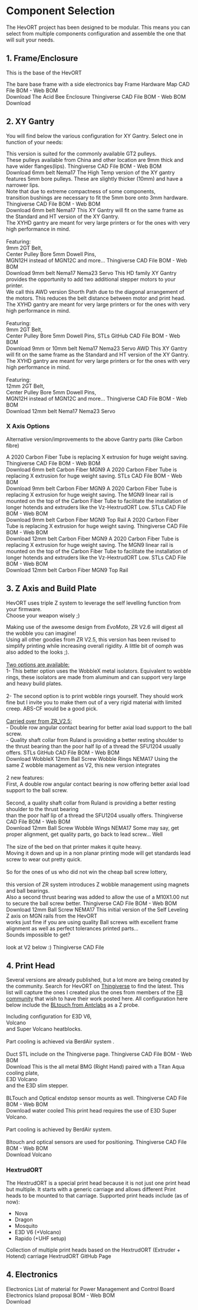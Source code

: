 # Component Selection

The HevORT project has been designed to be modular. This means you can select from multiple components configuration and assemble the one that will suit your needs.

## 1. Frame/Enclosure
This is the base of the HevORT

<grid columns="1fr 1fr">
<item title="Frame" image="docs/assets/images/components/FrameThumb.png">
  <description slot="description">
    The bare base frame with a side electronics bay
  </description>
  <buttons slot="buttons">
    <item-button url="https://a360.co/3dCjsfY">Frame Hardware Map</item-button>
    <item-button url="https://a360.co/3LKTHLL">CAD File</item-button>
    <item-button url="bom/BOM_Frame_ElecExt.htm">BOM - Web</item-button>
    <item-button icon="fa fa-download" url="bom/BOM_Frame_ElecExt.xlsx">BOM<br>Download</item-button>
  </buttons>
  <tags slot="tags">
  </tags>
</item>
<item title="Enclosure" image="docs/assets/images/components/AcidBeeThumb.png">
  <description slot="description">
    The Acid Bee Enclosure
  </description>
  <buttons slot="buttons">
    <item-button url="https://www.thingiverse.com/thing:5188673">Thingiverse</item-button>
    <item-button url="https://a360.co/3HOJCyF">CAD File</item-button>
    <item-button url="bom/BOM_Enclosure_AcidBee.htm">BOM - Web</item-button>
    <item-button icon="fa fa-download" url="bom/BOM_Enclosure_AcidBee.xlsx">BOM<br>Download</item-button>
  </buttons>
  <tags slot="tags">
  </tags>
</item>
</grid>

## 2. XY Gantry
You will find below the various configuration for XY Gantry.  Select one in function of your needs:

<grid>
<item title="Standard XY" image="docs/assets/images/components/XYThumb.png">
  <description slot="description">
    This version is suited for the commonly available GT2 pulleys.
    <br>These pulleys available from China and other location are 9mm thick and have wider flanges(lips).
  </description>
  <buttons slot="buttons">
    <item-button url="https://www.thingiverse.com/thing:4184477">Thingiverse</item-button>
    <item-button url="https://a360.co/2UEaOHa">CAD File</item-button>
    <item-button url="bom/BOM_XY_STD.htm">BOM - Web</item-button>
    <item-button icon="fa fa-download" url="bom/BOM_XY_STD.xlsx">BOM<br>Download</item-button>
  </buttons>
  <tags slot="tags">
    <item-tag>6mm belt</item-tag>
    <item-tag>Nema17</item-tag>
  </tags>
</item>
<item title="(HT) XY High Temp" image="docs/assets/images/components/XYHTThumb.png">
  <description slot="description">
    The High Temp version of the XY gantry features 5mm bore pulleys. These are slightly thicker (10mm) and have a
    narrower lips.
    <br>Note that due to extreme compactness of some components,
    <br>transition bushings are necessary to fit the 5mm bore onto 3mm hardware.
  </description>
  <buttons slot="buttons">
    <item-button url="https://www.thingiverse.com/thing:4402495">Thingiverse</item-button>
    <item-button url="https://a360.co/3ABEubX">CAD File</item-button>
    <item-button url="bom/BOM_XYHT.htm">BOM - Web</item-button>
    <item-button icon="fa fa-download" url="bom/BOM_XYHT.xlsx">BOM<br>Download</item-button>
  </buttons>
  <tags slot="tags">
    <item-tag>6mm belt</item-tag>
    <item-tag>Nema17</item-tag>
  </tags>
</item>
<item title="(HD9) XY Heavy Duty 9mm" image="docs/assets/images/components/XYHD9Thumb.png">
  <description slot="description">
    This XY Gantry will fit on the same frame as the Standard and HT version of the XY Gantry.
    <br>The XYHD gantry are meant for very large printers or for the ones with very high performance in mind.
    <br><br>Featuring:
    <br>9mm 2GT Belt,
    <br>Center Pulley Bore 5mm Dowell Pins,
    <br>MGN12H instead of MGN12C and more...
  </description>
  <buttons slot="buttons">
    <item-button url="https://www.thingiverse.com/thing:4629715">Thingiverse</item-button>
    <item-button url="https://a360.co/35p2MH0">CAD File</item-button>
    <item-button url="bom/BOM_XYHD9.htm">BOM - Web</item-button>
    <item-button icon="fa fa-download" url="bom/BOM_XYHD9.xlsx">BOM<br>Download</item-button>
  </buttons>
  <tags slot="tags">
    <item-tag>9mm belt</item-tag>
    <item-tag>Nema17</item-tag>
    <item-tag>Nema23</item-tag>
    <item-tag>Servo</item-tag>
  </tags>
</item>
<item title="(SPAWD HD9/10) Short Path All Wheel Drive HD9/10" image="docs/assets/images/components/SPAWD9Thumb.png" status="** NEW **">
  <description slot="description">
    This HD family XY Gantry provides the opportunity to add two additional stepper motors to your printer.
    <br> We call this AWD version Shorth Path due to the diagonal arrangement of the motors.  This reduces the belt distance between motor and print head.
    <br>The XYHD gantry are meant for very large printers or for the ones with very high performance in mind.
    <br><br>Featuring:
    <br>9mm 2GT Belt,
    <br>Center Pulley Bore 5mm Dowell Pins,
    </description>
  <buttons slot="buttons">
    <item-button url="https://github.com/MirageC79/HevORT/tree/master/files/STL/HD9_10_SPAWD">STLs GitHub</item-button>
    <item-button url="https://a360.co/3PYzaaK">CAD File</item-button>
    <item-button url="bom/BOM_XY_HD9_10_SPAWD.htm">BOM - Web</item-button>
    <item-button icon="fa fa-download" url="bom/BOM_XY_HD9_10_SPAWD.xlsx">BOM<br>Download</item-button>
  </buttons>
  <tags slot="tags">
    <item-tag>9mm or 10mm belt</item-tag>
    <item-tag>Nema17</item-tag>
    <item-tag>Nema23</item-tag>
    <item-tag>Servo</item-tag>
    <item-tag>AWD</item-tag>
  </tags>
</item>
<item title="(HD12) XY Heavy Duty 12mm" image="docs/assets/images/components/XYHD12Thumb.png">
  <description slot="description">
    This XY Gantry will fit on the same frame as the Standard and HT version of the XY Gantry.
    <br>The XYHD gantry are meant for very large printers or for the ones with very high performance in mind.
    <br><br>Featuring:
    <br>12mm 2GT Belt,
    <br>Center Pulley Bore 5mm Dowell Pins,
    <br>MGN12H instead of MGN12C and more...
  </description>
  <buttons slot="buttons">
    <item-button url="https://www.thingiverse.com/thing:4625509">Thingiverse</item-button>
    <item-button url="https://a360.co/3dxzysP">CAD File</item-button>
    <item-button url="bom/BOM_XYHD12.htm">BOM - Web</item-button>
    <item-button icon="fa fa-download" url="bom/BOM_XYHD12.xlsx">BOM<br>Download</item-button>
  </buttons>
  <tags slot="tags">
    <item-tag>12mm belt</item-tag>
    <item-tag>Nema17</item-tag>
    <item-tag>Nema23</item-tag>
    <item-tag>Servo</item-tag>
  </tags>

</item>
</grid>

### X Axis Options
Alternative version/improvements to the above Gantry parts (like Carbon fibre)

<grid>
<item title="(XYHT) MGN9 Carbon Fiber X-Axis" image="docs/assets/images/components/OPTION_XYHT_CFX_MGN9_Thumb.jpg">
  <description slot="description">
    A 2020 Carbon Fiber Tube is replacing X extrusion for huge weight saving.
  </description>
  <buttons slot="buttons">
    <item-button url="https://www.thingiverse.com/thing:4880808">Thingiverse</item-button>
    <item-button url="https://a360.co/3z3ofD8">CAD File</item-button>
    <item-button url="bom/Option_XYHT_CFX_MGN9.htm">BOM - Web</item-button>
    <item-button icon="fa fa-download" url="bom/Option_XYHT_CFX_MGN9.xlsx">BOM<br>Download</item-button>
  </buttons>
  <tags slot="tags">
    <item-tag>6mm belt</item-tag>
	<item-tag>Carbon Fiber</item-tag>
	<item-tag>MGN9</item-tag>
  </tags>
</item>
<item title="(HD9) MGN9 Carbon Fiber X-Axis" image="docs/assets/images/components/OPTION_HD9_CFX_MGN9_Thumb.jpg">
  <description slot="description">
    A 2020 Carbon Fiber Tube is replacing X extrusion for huge weight saving.
  </description>
  <buttons slot="buttons">
    <item-button url="https://github.com/MirageC79/HevORT/tree/master/files/STL/HD9/Option_HD9_CFx">STLs</item-button>
    <item-button url="https://a360.co/3ttC8sp">CAD File</item-button>
    <item-button url="bom/Option_HD9_CFx_MGN9.htm">BOM - Web</item-button>
    <item-button icon="fa fa-download" url="bom/Option_HD9_CFx_MGN9.xlsx">BOM<br>Download</item-button>
  </buttons>
  <tags slot="tags">
    <item-tag>9mm belt</item-tag>
	<item-tag>Carbon Fiber</item-tag>
	<item-tag>MGN9</item-tag>
  </tags>
</item>
<item title="(HD9) MGN9 Top Rail Carbon Fiber X-Axis" image="docs/assets/images/components/XYHD9_CFx_MGN9_TopRail_Thumb.jpg" status="** NEW **">
  <description slot="description">
    A 2020 Carbon Fiber Tube is replacing X extrusion for huge weight saving.
	The MGN9 linear rail is mounted on the top of the Carbon Fiber Tube to facilitate the installation of longer hotends and extruders like the Vz-HextrudORT Low.
  </description>
  <buttons slot="buttons">
    <item-button url="https://github.com/MirageC79/HevORT/tree/master/files/STL/HD9/Option_HD9_CFx_TopRail">STLs</item-button>
    <item-button url="https://a360.co/3YuR1c5">CAD File</item-button>
    <item-button url="bom/Option_HD9_CFx_TopRail_MGN9.htm">BOM - Web</item-button>
    <item-button icon="fa fa-download" url="bom/Option_HD9_CFx_TopRail_MGN9.xlsx">BOM<br>Download</item-button>
  </buttons>
  <tags slot="tags">
    <item-tag>9mm belt</item-tag>
	<item-tag>Carbon Fiber</item-tag>
	<item-tag>MGN9</item-tag>
	<item-tag>Top Rail</item-tag>
  </tags>
</item>
<item title="(HD12) MGN9 Carbon Fiber X-Axis" image="docs/assets/images/components/OPTION_HD12_CFX_MGN9_Thumb.jpg">
  <description slot="description">
    A 2020 Carbon Fiber Tube is replacing X extrusion for huge weight saving.
  </description>
  <buttons slot="buttons">
    <item-button url="https://www.thingiverse.com/thing:4886459">Thingiverse</item-button>
    <item-button url="https://a360.co/3gqVqt4">CAD File</item-button>
    <item-button url="bom/Option_HD12_CFx_MGN9.htm">BOM - Web</item-button>
    <item-button icon="fa fa-download" url="bom/Option_HD12_CFx_MGN9.xlsx">BOM<br>Download</item-button>
  </buttons>
  <tags slot="tags">
    <item-tag>12mm belt</item-tag>
	<item-tag>Carbon Fiber</item-tag>
	<item-tag>MGN9</item-tag>
  </tags>
</item>
<item title="(HD12) MGN9 Top Rail Carbon Fiber X-Axis" image="docs/assets/images/components/XYHD12_CFx_MGN9_TopRail_Thumb.jpg" status="** NEW **">
  <description slot="description">
    A 2020 Carbon Fiber Tube is replacing X extrusion for huge weight saving.
	The MGN9 linear rail is mounted on the top of the Carbon Fiber Tube to facilitate the installation of longer hotends and extruders like the Vz-HextrudORT Low.
  </description>
  <buttons slot="buttons">
    <item-button url="https://github.com/MirageC79/HevORT/tree/master/files/STL/HD12/OPTION%20HD12CFx_TopRail">STLs</item-button>
    <item-button url="https://a360.co/3YTyTso">CAD File</item-button>
    <item-button url="bom/Option_HD12_CFx_TopRail_MGN9.htm">BOM - Web</item-button>
    <item-button icon="fa fa-download" url="bom/Option_HD12_CFx_TopRail_MGN9.xlsx">BOM<br>Download</item-button>
  </buttons>
  <tags slot="tags">
    <item-tag>12mm belt</item-tag>
	<item-tag>Carbon Fiber</item-tag>
	<item-tag>MGN9</item-tag>
	<item-tag>Top Rail</item-tag>
  </tags>
</item>
</grid>

## 3. Z Axis and Build Plate
HevORT uses triple Z system to leverage the self levelling function from your firmware.  <br>Choose your weapon wisely ;)

<grid>
<item title="ZR V2.6 (WobbleX)" image="docs/assets/images/components/ZR_V2.6_Thumb.jpg" status="** NEW **">
  <description slot="description">
    Making use of the awesome design from <i>EvoMoto</i>, ZR V2.6 will digest all the wobble you can imagine!
	<br>Using all other goodies from ZR V2.5, this version has been revised to simplify printing while increasing overall rigidity. A little bit of oomph was also added to the looks ;).
    <br><br><u>Two options are available:</u><br>1- This better option uses the WobbleX metal isolators.
	Equivalent to wobble rings, these isolators are made from aluminum and can support very large and heavy build plates.
    <br><br>2- The second option is to print wobble rings yourself. They should work fine but I invite you to make them out of a very rigid material 
	with limited creep. ABS-CF would be a good pick.
	<br><br><u>Carried over from ZR_V2.5:</u>
	<br>- Double row angular contact bearing for better axial load support to
    the ball screw.
    <br>- Quality shaft collar from Ruland is providing a better resting shoulder to the thrust bearing
	than the poor half lip of a thread the SFU1204 usually offers.
  </description>
  <buttons slot="buttons">
    <item-button url="https://github.com/MirageC79/HevORT/tree/master/files/STL/ZR_V2.6">STLs GitHub</item-button>
    <item-button url="https://a360.co/44C6QRo">CAD File</item-button>
    <item-button url="bom/BOM_ZR_V2.6.htm">BOM - Web</item-button>
    <item-button icon="fa fa-download" url="bom/BOM_ZR_V2.6.xlsx">BOM<br>Download</item-button>
  </buttons>
  <tags slot="tags">
  <item-tag>WobbleX</item-tag>
  <item-tag>12mm Ball Screw</item-tag>
  <item-tag>Wobble Rings</item-tag>
  <item-tag>NEMA17</item-tag>
  </tags>
</item>
<item title="ZR V2.5" image="docs/assets/images/components/ZR_V2.5_Thumb.jpg" status="Retired">
  <description slot="description">
    Using the same Z wobble management as V2, this new version integrates
    <br><br>2 new features:<br>First, A double row angular contact bearing is now offering better axial load support to
    the ball screw.
    <br><br>Second, a quality shaft collar from Ruland is providing a better resting shoulder to the thrust bearing
    <br>than the poor half lip of a thread the SFU1204 usually offers.
  </description>
  <buttons slot="buttons">
    <item-button url="https://www.thingiverse.com/thing:4723500">Thingiverse</item-button>
    <item-button url="https://a360.co/3bSwQzF">CAD File</item-button>
    <item-button url="bom/BOM_ZR_V2.5.htm">BOM - Web</item-button>
    <item-button icon="fa fa-download" url="bom/BOM_ZR_V2.5.xlsx">BOM<br>Download</item-button>
  </buttons>
  <tags slot="tags">
  <item-tag>12mm Ball Screw</item-tag>
  <item-tag>Wobble Wings</item-tag>
  <item-tag>NEMA17</item-tag>
  </tags>
</item>
<item title="ZR V2 (Wobble wings)" image="docs/assets/images/components/ZRV2Thumb.png" status="Retired">
  <description slot="description">
    Some may say, get proper alignment, get quality parts, go back to lead screw... Well
    <br><br>The size of the bed on that printer makes it quite heavy.
    <br>Moving it down and up in a non planar printing mode will get standards lead screw to wear out pretty quick.
    <br><br>So for the ones of us who did not win the cheap ball screw lottery,
    <br><br>this version of ZR system introduces Z wobble management using magnets and ball bearings.
    <br>Also a second thrust bearing was added to allow the use of a M10X1.00 nut to secure the ball screw better.
  </description>
  <buttons slot="buttons">
    <item-button url="https://www.thingiverse.com/thing:4387638">Thingiverse</item-button>
    <item-button url="https://a360.co/3gweJiw">CAD File</item-button>
    <item-button url="bom/BOM_ZR_V2.htm">BOM - Web</item-button>
    <item-button icon="fa fa-download" url="bom/BOM_ZR_V2.xlsx">BOM<br>Download</item-button>
  </buttons>
  <tags slot="tags">
  <item-tag>12mm Ball Screw</item-tag>
  <item-tag>NEMA17</item-tag>
  </tags>
</item>
<item title="ZR" image="docs/assets/images/components/ZRThumb.png" status="Retired">
  <description slot="description">
    This initial version of the Self Leveling Z axis on MGN rails from the HevORT
    <br>works just fine if you are using quality Ball screws with excellent frame alignment as well as perfect
    tolerances printed parts...
    <br>Sounds impossible to get?
    <br><br>look at V2 below :)
  </description>
  <buttons slot="buttons">
    <item-button url="https://www.thingiverse.com/thing:4184059">Thingiverse</item-button>
    <item-button url="https://a360.co/3gweJiw">CAD File</item-button>
  </buttons>
  <tags slot="tags">
  </tags>
</item>
</grid>

## 4. Print Head
Several versions are already published, but a lot more are being created by the community.
Search for HevORT on [Thingiverse](https://www.thingiverse.com/) to find the latest.
This list will capture the ones I created plus the ones from members of the [FB community](https://www.facebook.com/groups/hevort/) that wish to have their work posted here.
All configuration here below include the [BLtouch from Antclabs](https://www.antclabs.com/bltouch) as a Z probe.

<grid>
<item title="E3D Hemera" image="docs/assets/images/components/HemeraThumb.png">
  <description slot="description">
    Including configuration for E3D V6,
    <br>Volcano
    <br>and Super Volcano heatblocks.
    <br><br>Part cooling is achieved via BerdAir system
    .<br><br>Duct STL include on the Thingiverse page.
  </description>
  <buttons slot="buttons">
    <item-button url="https://www.thingiverse.com/thing:4238471">Thingiverse</item-button>
    <item-button url="https://a360.co/2U1i6ob">CAD File</item-button>
    <item-button url="bom/BOM_X_Hemera.htm">BOM - Web</item-button>
    <item-button icon="fa fa-download" url="bom/BOM_X_Hemera.xlsx">BOM<br>Download</item-button>
  </buttons>
  <tags slot="tags">
  </tags>
</item>
<item title="BMG/Titan Aqua" image="docs/assets/images/components/BMGAquaThumb.png">
  <description slot="description">
    This is the all metal BMG (Right Hand) paired with a Titan Aqua cooling plate,
    <br>E3D Volcano
    <br>and the E3D slim stepper.
    <br><br>BLTouch and Optical endstop sensor mounts as well.
  </description>
  <buttons slot="buttons">
    <item-button url="https://www.thingiverse.com/thing:4411289">Thingiverse</item-button>
    <item-button url="https://a360.co/3fY7MFT">CAD File</item-button>
    <item-button url="bom/BOM_BMGAqua.htm">BOM - Web</item-button>
    <item-button icon="fa fa-download" url="bom/BOM_BMGAqua.xlsx">BOM<br>Download</item-button>
  </buttons>
  <tags slot="tags">
    <item-tag>water cooled</item-tag>
  </tags>
</item>
<item title="E3D Hemera Top Mounted and SuperVolcano" image="docs/assets/images/components/HemeraTopMountThumb.png">
  <description slot="description">
    This print head requires the use of E3D Super Volcano.
    <br><br>Part cooling is achieved by BerdAir system.
    <br><br>Bltouch and optical sensors are used for positioning.
  </description>
  <buttons slot="buttons">
    <item-button url="https://www.thingiverse.com/thing:4556554">Thingiverse</item-button>
    <item-button url="https://a360.co/39ryl4z">CAD File</item-button>
    <item-button url="bom/BOM_X_HemeraTopMount.htm">BOM - Web</item-button>
    <item-button icon="fa fa-download" url="bom/BOM_X_HemeraTopMount.xlsx">BOM<br>Download</item-button>
  </buttons>
  <tags slot="tags">
    <item-tag>Volcano</item-tag>
  </tags>
</item>
</grid>

### HextrudORT

The HextrudORT is a special print head because it is not just one print head but multiple.
It starts with a generic carriage and allows different Print heads to be mounted to that carriage.
Supported print heads include (as of now):
* Nova
* Dragon
* Mosquito
* E3D V6 (+Volcano)
* Rapido (+UHF setup)

<grid columns="1fr 1fr">
<item title="HextrudORT" image="docs/assets/images/components/HextrudORT_CoverThumb.jpg">
  <description slot="description">
    Collection of multiple print heads based on the HextrudORT (Extruder + Hotend) carriage
  </description>
  <buttons slot="buttons">
    <item-button url="https://miragec79.github.io/HextrudORT">HextrudORT GitHub Page</item-button>
  </buttons>
  <tags slot="tags">
  </tags>
</item>
</grid>

## 4. Electronics

<grid v-bind:config="{gridTemplateColumns: '1fr 1fr'}">
<item title="Electronics" image="docs/assets/images/components/ElectronicsThumb.jpg">
  <description slot="description">
    Electronics List of material for Power Management and Control Board
  </description>
  <buttons slot="buttons">
    <item-button url="https://www.thingiverse.com/thing:3953165">Electronics Island proposal</item-button>
    <item-button url="bom/BOM_Electronics.htm">BOM - Web</item-button>
    <item-button icon="fa fa-download" url="bom/BOM_Electronics.xlsx">BOM<br>Download</item-button>
  </buttons>
  <tags slot="tags">
  </tags>
</item>
</grid>
